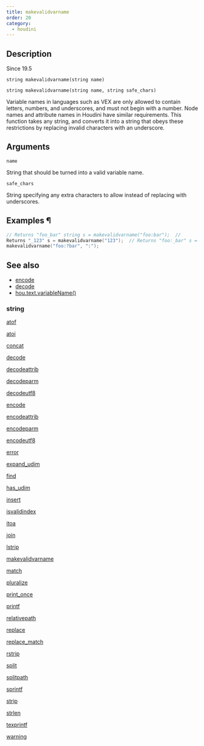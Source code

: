 ```yaml
---
title: makevalidvarname
order: 20
category:
  - houdini
---
```


## Description

Since 19.5

`string makevalidvarname(string name)`

`string makevalidvarname(string name, string safe_chars)`

Variable names in languages such as VEX are only allowed to contain letters,
numbers, and underscores, and must not begin with a number. Node names and
attribute names in Houdini have similar requirements. This function takes any
string, and converts it into a string that obeys these restrictions by
replacing invalid characters with an underscore.

## Arguments

`name`

String that should be turned into a valid variable name.

`safe_chars`

String specifying any extra characters to allow instead of replacing with
underscores.

## Examples ¶

```c
// Returns "foo_bar" string s = makevalidvarname("foo:bar");  //
Returns "_123" s = makevalidvarname("123");  // Returns "foo:_bar" s =
makevalidvarname("foo:?bar", ":");
```

## See also

- [encode](encode.html)
- [decode](decode.html)
- [hou.text.variableName()](../../hom/hou/text.html#variableName)

### string

[atof](atof.html)

[atoi](atoi.html)

[concat](concat.html)

[decode](decode.html)

[decodeattrib](decodeattrib.html)

[decodeparm](decodeparm.html)

[decodeutf8](decodeutf8.html)

[encode](encode.html)

[encodeattrib](encodeattrib.html)

[encodeparm](encodeparm.html)

[encodeutf8](encodeutf8.html)

[error](error.html)

[expand_udim](expand_udim.html)

[find](find.html)

[has_udim](has_udim.html)

[insert](insert.html)

[isvalidindex](isvalidindex.html)

[itoa](itoa.html)

[join](join.html)

[lstrip](lstrip.html)

[makevalidvarname](makevalidvarname.html)

[match](match.html)

[pluralize](pluralize.html)

[print_once](print_once.html)

[printf](printf.html)

[relativepath](relativepath.html)

[replace](replace.html)

[replace_match](replace_match.html)

[rstrip](rstrip.html)

[split](split.html)

[splitpath](splitpath.html)

[sprintf](sprintf.html)

[strip](strip.html)

[strlen](strlen.html)

[texprintf](texprintf.html)

[warning](warning.html)
